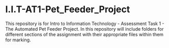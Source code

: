 # I.I.T-AT1-Pet_Feeder_Project
This repository is for Intro to Information Technology - Assessment Task 1 - The Automated Pet Feeder Project. In this repository will include folders for different sections of the assignment with their appropriate files within them for marking.
